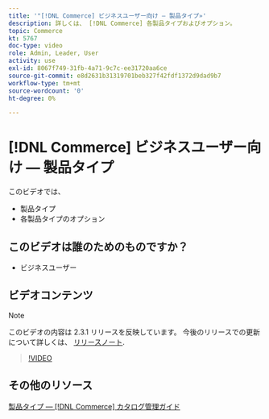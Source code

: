 ```yaml
---
title: '"[!DNL Commerce] ビジネスユーザー向け — 製品タイプ»'
description: 詳しくは、 [!DNL Commerce] 各製品タイプおよびオプション。
topic: Commerce
kt: 5767
doc-type: video
role: Admin, Leader, User
activity: use
exl-id: 8067f749-31fb-4a71-9c7c-ee31720aa6ce
source-git-commit: e8d2631b31319701beb327f42fdf1372d9dad9b7
workflow-type: tm+mt
source-wordcount: '0'
ht-degree: 0%

---
```


# [!DNL Commerce] ビジネスユーザー向け — 製品タイプ

このビデオでは、

- 製品タイプ
- 各製品タイプのオプション

## このビデオは誰のためのものですか？

- ビジネスユーザー

## ビデオコンテンツ

>[!NOTE]
>
>このビデオの内容は 2.3.1 リリースを反映しています。 今後のリリースでの更新について詳しくは、 [リリースノート](https://experienceleague.adobe.com/docs/commerce-operations/release/notes/overview.html).

>[!VIDEO](https://video.tv.adobe.com/v/35952?quality=12&learn=on)

## その他のリソース

[製品タイプ — [!DNL Commerce] カタログ管理ガイド](https://experienceleague.adobe.com/docs/commerce-admin/catalog/products/product-create.html#product-types)
